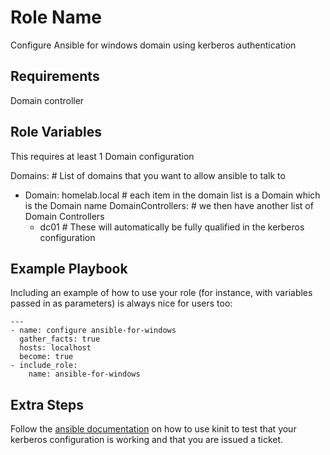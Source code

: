 Role Name
=========

Configure Ansible for windows domain using kerberos authentication

Requirements
------------

Domain controller

Role Variables
--------------

This requires at least 1 Domain configuration

Domains: # List of domains that you want to allow ansible to talk to 
- Domain: homelab.local # each item in the domain list is a Domain which is the Domain name
  DomainControllers: # we then have another list of Domain Controllers
    - dc01 # These will automatically be fully qualified in the kerberos configuration

Example Playbook
----------------

Including an example of how to use your role (for instance, with variables passed in as parameters) is always nice for users too:

    ---
    - name: configure ansible-for-windows
      gather_facts: true
      hosts: localhost
      become: true
    - include_role:
        name: ansible-for-windows

Extra Steps
----------------
Follow the [ansible documentation](https://docs.ansible.com/ansible/latest/user_guide/windows_winrm.html#id12) on how to use kinit to test that your kerberos configuration is working and that you are issued a ticket.